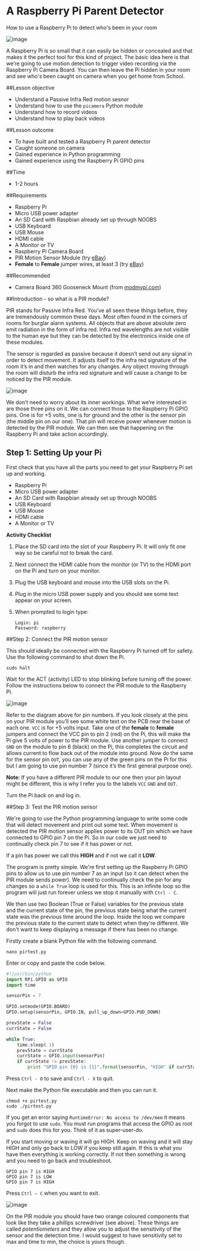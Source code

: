 A Raspberry Pi Parent Detector
===============

How to use a Raspberry Pi to detect who's been in your room

![image](./images/cover.jpg "Cover Image")

A Raspberry Pi is so small that it can easily be hidden or concealed and that makes it the perfect tool for this kind of project.  The basic idea here is that we’re going to use motion detection to trigger video recording via the Raspberry Pi Camera Board.  You can then leave the Pi hidden in your room and see who's been caught on camera when you get home from School.

##Lesson objective
* Understand a Passive Infra Red motion sesnor
* Understand how to use the `picamera` Python module
* Understand how to record videos
* Understand how to play back videos

##Lesson outcome
*	To have built and tested a Raspberry Pi parent detector
*	Caught someone on camera
*	Gained experience in Python programming
*	Gained experience using the Raspberry Pi GPIO pins

##Time
*	1-2 hours

##Requirements
*	Raspberry Pi
*	Micro USB power adapter
*	An SD Card with Raspbian already set up through NOOBS
*	USB Keyboard
*	USB Mouse
*	HDMI cable
*	A Monitor or TV
*	Raspberry Pi Camera Board
*	PIR Motion Sensor Module (try [eBay](http://search.ebay.co.uk/pir+motion+sensor+module "eBay search"))
*	**Female** to **Female** jumper wires, at least 3 (try [eBay](http://search.ebay.co.uk/female+to+female+jumper+wires+solderless "eBay search"))

##Recommended
*	Camera Board 360 Gooseneck Mount (from [modmypi.com](https://www.modmypi.com/flexible-camera-mount "ModMyPi | RPi Camera Board 360 Gooseneck Mount"))

##Introduction - so what is a PIR module?

PIR stands for Passive Infra Red.  You’ve all seen these things before, they are tremendously common these days.  Most often found in the corners of rooms for burglar alarm systems.  All objects that are above absolute zero emit radiation in the form of infra red.  Infra red wavelengths are not visible to the human eye but they can be detected by the electronics inside one of these modules.

The sensor is regarded as passive because it doesn’t send out any signal in order to detect movement.  It adjusts itself to the infra red signature of the room it’s in and then watches for any changes.  Any object moving through the room will disturb the infra red signature and will cause a change to be noticed by the PIR module.

![image](./images/pir_module.png "PIR Motion Sensor Module")

We don’t need to worry about its inner workings.  What we’re interested in are those three pins on it.  We can connect those to the Raspberry Pi GPIO pins.  One is for +5 volts, one is for ground and the other is the sensor pin (the middle pin on our one).  That pin will receive power whenever motion is detected by the PIR module.  We can then see that happening on the Raspberry Pi and take action accordingly.

## Step 1: Setting Up your Pi
First check that you have all the parts you need to get your Raspberry Pi set up and working.

- Raspberry Pi
- Micro USB power adapter
- An SD Card with Raspbian already set up through NOOBS
- USB Keyboard
- USB Mouse
- HDMI cable
- A Monitor or TV

**Activity Checklist**

1.	Place the SD card into the slot of your Raspberry Pi. It will only fit one way so be careful not to break the card. 
2.	Next connect the HDMI cable from the monitor (or TV) to the HDMI port on the Pi and turn on your monitor. 
3.	Plug the USB keyboard and mouse into the USB slots on the Pi.
4.	Plug in the micro USB power supply and you should see some text appear on your screen.
5.  When prompted to login type:

    ```
    Login: pi
    Password: raspberry
    ```

##Step 2: Connect the PIR motion sensor

This should ideally be connected with the Raspberry Pi turned off for safety.  Use the following command to shut down the Pi.

`sudo halt`

Wait for the ACT (activity) LED to stop blinking before turning off the power.  Follow the instructions below to connect the PIR module to the Raspberry Pi.

![image](./images/pir_wiring.png "PIR to Pi wiring diagram")

Refer to the diagram above for pin numbers.  If you look closely at the pins on your PIR module you’ll see some white text on the PCB near the base of each one.  `VCC` is for +5 volts input.  Take one of the **female** to **female** jumpers and connect the VCC pin to pin 2 (red) on the Pi, this will make the Pi give 5 volts of power to the PIR module.  Use another jumper to connect `GND` on the module to pin 6 (black) on the Pi, this completes the circuit and allows current to flow back out of the module into ground.  Now do the same for the sensor pin `OUT`, you can use any of the green pins on the Pi for this but I am going to use pin number 7 (since it’s the first general purpose one).

**Note**: If you have a different PIR module to our one then your pin layout might be different, this is why I refer you to the labels `VCC` `GND` and `OUT`.

Turn the Pi back on and log in.

##Step 3: Test the PIR motion sensor

We're going to use the Python programming language to write some code that will detect movement and print out some text.  When movement is detected the PIR motion sensor applies power to its OUT pin which we have connected to GPIO pin 7 on the Pi.  So in our code we just need to continually check pin 7 to see if it has power or not.

If a pin has power we call this **HIGH** and if not we call it **LOW**.

The program is pretty simple.  We're first setting up the Raspberry Pi GPIO pins to allow us to use pin number 7 as an input (so it can detect when the PIR module sends power).  We need to continually check the pin for any changes so a `while True` loop is used for this.  This is an infinite loop so the program will just run forever unless we stop it manually with `Ctrl - C`.

We then use two Boolean (True or False) variables for the previous state and the current state of the pin, the previous state being what the current state was the previous time around the loop.  Inside the loop we compare the previous state to the current state to detect when they're different.  We don't want to keep displaying a message if there has been no change.

Firstly create a blank Python file with the following command.

`nano pirtest.py`

Enter or copy and paste the code below.

```python
#!/usr/bin/python
import RPi.GPIO as GPIO
import time

sensorPin = 7

GPIO.setmode(GPIO.BOARD)
GPIO.setup(sensorPin, GPIO.IN, pull_up_down=GPIO.PUD_DOWN)

prevState = False
currState = False

while True:
    time.sleep(.1)
    prevState = currState
    currState = GPIO.input(sensorPin)
    if currState != prevState:
        print "GPIO pin {0} is {1}".format(sensorPin, "HIGH" if currState else "LOW")
```

Press `Ctrl - O` to save and `Ctrl - X` to quit.

Next make the Python file executable and then you can run it.

```
chmod +x pirtest.py
sudo ./pirtest.py
```

If you get an error saying `RuntimeError: No access to /dev/mem` it means you forgot to use `sudo`.  You must run programs that access the GPIO as root and `sudo` does this for you.  Think of it as super-user-do.  

If you start moving or waving it will go HIGH.  Keep on waving and it will stay HIGH and only go back to LOW if you keep still again.  If this is what you have then everything is working correctly.  If not then something is wrong and you need to go back and troubleshoot.

```
GPIO pin 7 is HIGH
GPIO pin 7 is LOW
GPIO pin 7 is HIGH
```

Press `Ctrl – C` when you want to exit.

![image](./images/pir_potentiometers.png "PIR potentiometers")

On the PIR module you should have two orange coloured components that look like they take a phillips screwdriver (see above).  These things are called *potentiometers* and they allow you to adjust the sensitivity of the sensor and the detection time.  I would suggest to have sensitivity set to max and time to min, the choice is yours though.
